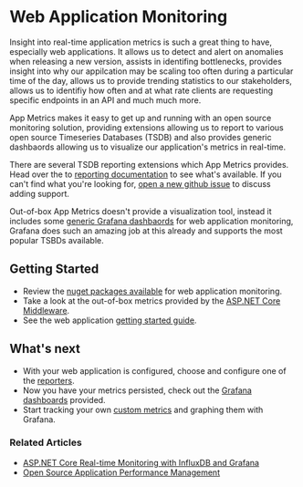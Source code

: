 # Web Application Monitoring

Insight into real-time application metrics is such a great thing to have, especially web applications. It allows us to detect and alert on anomalies when releasing a new version, assists in identifing bottlenecks, provides insight into why our appilcation may be scaling too often during a particular time of the day, allows us to provide trending statistics to our stakeholders, allows us to identifiy how often and at what rate clients are requesting specific endpoints in an API and much much more.

App Metrics makes it easy to get up and running with an open source monitoring solution, providing extensions allowing us to report to various open source Timeseries Databases (TSDB) and also provides generic dashbaords allowing us to visualize our application's metrics in real-time.

There are several TSDB reporting extensions which App Metrics provides. Head over the to [reporting documentation](../reporting/index.md) to see what's available. If you can't find what you're looking for, [open a new github issue](https://github.com/alhardy/AppMetrics.Reporters/issues/new) to discuss adding support.

Out-of-box App Metrics doesn't provide a visualization tool, instead it includes some [generic Grafana dashbaords](visualization-grafana.md) for web application monitoring, Grafana does such an amazing job at this already and supports the most popular TSBDs available.

## Getting Started

- Review the [nuget packages available](nuget-packages.md) for web application monitoring.
- Take a look at the out-of-box metrics provided by the [ASP.NET Core Middleware](middleware.md).
- See the web application [getting started guide](../getting-started/intro.md#configuring-a-web-host).

## What's next

- With your web application is configured, choose and configure one of the [reporters](../reporting/index.md).
- Now you have your metrics persisted, check out the [Grafana dashboards](visualization-grafana.md) provided.
- Start tracking your own [custom metrics](../getting-started/metric-types/overview.md) and graphing them with Grafana.

### Related Articles

- [ASP.NET Core Real-time Monitoring with InfluxDB and Grafana](https://al-hardy.blog/2017/04/28/asp-net-core-monitoring-with-influxdb-grafana/)
- [Open Source Application Performance Management](https://al-hardy.blog/2017/04/08/open-source-apm/)
